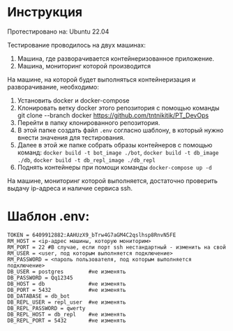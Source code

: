 # Инструкция
Протестировано на: Ubuntu 22.04

Тестирование проводилось на двух машинах:
1. Машина, где разворачивается контейнеризованное приложение.
2. Машина, мониторинг которой производится

На машине, на которой будет выполняться контейнеризация и разворачивание, необходимо:
1. Установить docker и docker-compose
2. Клонировать ветку docker этого репозитория с помощью команды git clone --branch docker https://github.com/tntnikitik/PT_DevOps
3. Перейти в папку клонированного репозитория.
4. В этой папке создать файл ```.env``` согласно шаблону, в который нужно внести значения для тестирования.
5. Далее в этой же папке собрать образы контейнеров с помощью команд: ```docker build -t bot_image ./bot```, ```docker build -t db_image ./db```, ```docker build -t db_repl_image ./db_repl```
7. Поднять контейнеры при помощи команды ```docker-compose up -d```
   
На машине, мониторинг которой выполняется, достаточно проверить выдачу ip-адреса и наличие сервиса ssh.

# Шаблон .env:
```
TOKEN = 6409912882:AAHUzX9_bTrw4G7aGM4C2qslhsp8RnvN5FE
RM_HOST = <ip-адрес машины, которую мониторим>
RM_PORT = 22 #В случае, если порт ssh нестандартный - изменить на свой
RM_USER = <user, под которым выполняется подключение>
RM_PASSWORD = <пароль пользователя, под которым выполняется подключение>
DB_USER = postgres        #не изменять
DB_PASSWORD = Qq12345
DB_HOST = db              #не изменять
DB_PORT = 5432            #не изменять
DB_DATABASE = db_bot      
DB_REPL_USER = repl_user  #не изменять
DB_REPL_PASSWORD = qwerty
DB_REPL_HOST = db_repl    #не изменять
DB_REPL_PORT = 5432       #не изменять
```
